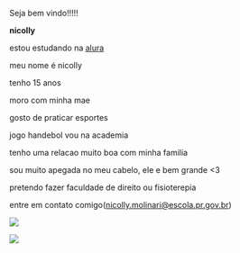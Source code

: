 Seja bem vindo!!!!!

**nicolly**

estou estudando na [alura](https://www.alura.com.br/)

meu nome é nicolly

tenho 15 anos 

moro com minha mae

gosto de praticar esportes

jogo handebol vou na academia

tenho uma relacao muito boa com minha familia

sou muito apegada no meu cabelo, ele e bem grande <3


pretendo fazer faculdade de direito ou fisioterepia

entre em contato comigo(nicolly.molinari@escola.pr.gov.br)

![](https://media.tenor.com/rUjNkguJh2wAAAAj/love-you-%26-kiss-you.gif)

![](https://media.tenor.com/2MMrA7bLw9MAAAAM/capellari-vergonha.gif)
